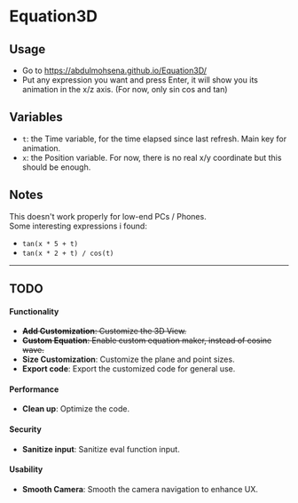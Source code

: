 # Equation3D

## Usage
- Go to https://abdulmohsena.github.io/Equation3D/
- Put any expression you want and press Enter, it will show you its animation in the x/z axis. (For now, only sin cos and tan)


## Variables
- ```t```: the Time variable, for the time elapsed since last refresh. Main key for animation.
- ```x```: the Position variable. For now, there is no real x/y coordinate but this should be enough.

## Notes
This doesn't work properly for low-end PCs / Phones. \
Some interesting expressions i found:
- ```tan(x * 5 + t)```
- ```tan(x * 2 + t) / cos(t)```

---
 
## TODO
#### Functionality
- ~~**Add Customization**: Customize the 3D View.~~
- ~~**Custom Equation**: Enable custom equation maker, instead of cosine wave.~~
- **Size Customization**: Customize the plane and point sizes.
- **Export code**: Export the customized code for general use.

#### Performance
- **Clean up**: Optimize the code.

#### Security
- **Sanitize input**: Sanitize eval function input.

#### Usability
- **Smooth Camera**: Smooth the camera navigation to enhance UX.
